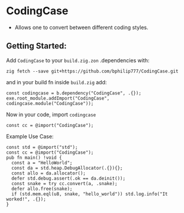 # CodingCase

- Allows one to convert between different coding styles.

## Getting Started:
Add  `CodingCase` to your `build.zig.zon` .dependencies with:
```
zig fetch --save git+https://github.com/bphilip777/CodingCase.git
```

and in your build fn inside `build.zig` add:
```zig
const codingcase = b.dependency("CodingCase", .{});
exe.root_module.addImport("CodingCase", codingcase.module("CodingCase"));
```

Now in your code, import `codingcase`
```zig
const cc = @import("CodingCase");
```

Example Use Case:
```zig
const std = @import("std");
const cc = @import("CodingCase");
pub fn main() !void {
  const a = "HelloWorld";
  const da = std.heap.DebugAllocator(.{}){};
  const allo = da.allocator();
  defer std.debug.assert(.ok == da.deinit());
  const snake = try cc.convert(a, .snake);
  defer allo.free(snake);
  if (std.mem.eql(u8, snake, "hello_world")) std.log.info("It worked!", .{});
}
```
